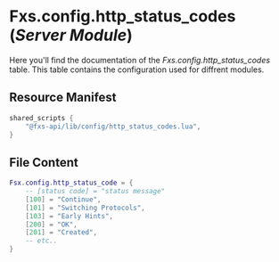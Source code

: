 # Fxs.config.http_status_codes (_Server Module_)
Here you'll find the documentation of the _Fxs.config.http\_status\_codes_ table. This table contains the configuration used for diffrent modules.

## Resource Manifest
```lua
shared_scripts {
    "@fxs-api/lib/config/http_status_codes.lua",
}
```

## File Content
```lua
Fsx.config.http_status_code = {
	-- [status code] = "status message"
	[100] = "Continue",
	[101] = "Switching Protocols",
	[103] = "Early Hints",
	[200] = "OK",
	[201] = "Created",
	-- etc..
}
```
